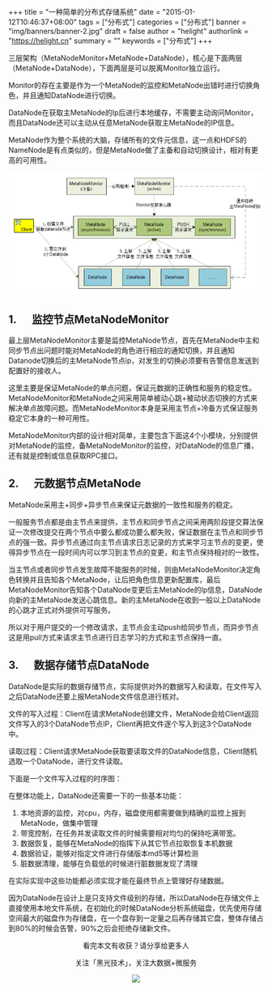 +++
title = "一种简单的分布式存储系统"
date = "2015-01-12T10:46:37+08:00"
tags = ["分布式"]
categories = ["分布式"]
banner = "img/banners/banner-2.jpg"
draft = false
author = "helight"
authorlink = "https://helight.cn"
summary = ""
keywords = ["分布式"]
+++

三层架构（MetaNodeMonitor+MetaNode+DataNode），核心是下面两层（MetaNode+DataNode），下面两层是可以脱离Monitor独立运行。

Monitor的存在主要是作为一个MetaNode的监控和MetaNode出错时进行切换角色，并且通知DataNode进行切换。

DataNode在获取主MetaNode的Ip后进行本地缓存，不需要主动询问Monitor，而且DataNode还可以主动从任意MetaNode获取主MetaNode的IP信息。

MetaNode作为整个系统的大脑，存储所有的文件元信息，这一点和HDFS的NameNode是有点类似的，但是MetaNode做了主备和自动切换设计，相对有更高的可用性。
<!--more-->
![](../../imgs/2015/01/rtwertre.png)

## 1.      监控节点MetaNodeMonitor
最上层MetaNodeMonitor主要是监控MetaNode节点，首先在MetaNode中主和同步节点出问题时能对MetaNode的角色进行相应的通知切换，并且通知Datanode切换后的主MetaNode节点ip，对发生的切换必须要有告警信息发送到配置好的接收人。

这里主要是保证MetaNode的单点问题，保证元数据的正确性和服务的稳定性。MetaNodeMonitor和MetaNode之间采用简单被动心跳+被动状态切换的方式来解决单点故障问题。而MetaNodeMonitor本身是采用主节点+冷备方式保证服务稳定它本身的一种可用性。

MetaNodeMonitor内部的设计相对简单，主要包含下面这4个小模块，分别提供对MetaNode的监控，备MetaNodeMonitor的监控，对DataNode的信息广播，还有就是控制或信息获取RPC接口。

## 2.      元数据节点MetaNode
MetaNode采用主+同步+异步节点来保证元数据的一致性和服务的稳定。

一般服务节点都是由主节点来提供，主节点和同步节点之间采用两阶段提交算法保证一次修改提交在两个节点中要么都成功要么都失败，保证数据在主节点和同步节点的强一致。异步节点通过向主节点请求日志记录的方式来学习主节点的变更，使得异步节点在一段时间内可以学习到主节点的变更，和主节点保持相对的一致性。

当主节点或者同步节点发生故障不能服务的时候，则由MetaNodeMonitor决定角色转换并且告知各个MetaNode，让后把角色信息更新配置库，最后MetaNodeMonitor告知各个DataNode变更后主MetaNode的Ip信息，DataNode向新的主MetaNode发送心跳信息。新的主MetaNode在收到一般以上DataNode的心跳才正式对外提供可写服务。

所以对于用户提交的一个修改请求，主节点会主动push给同步节点，而异步节点这是用pull方式来请求主节点进行日志学习的方式和主节点保持一直。
## 3.      数据存储节点DataNode
DataNode是实际的数据存储节点，实际提供对外的数据写入和读取，在文件写入之后DataNode还要上报MetaNode文件信息进行核对。

文件的写入过程：Client在请求MetaNode创建文件，MetaNode会给Client返回文件写入的3个DataNode节点IP，Client再把文件逐个写入到这3个DataNode中。

读取过程：Client请求MetaNode获取要读取文件的DataNode信息，Client随机选取一个DataNode，进行文件读取。

下面是一个文件写入过程的时序图：

在整体功能上，DataNode还需要一下的一些基本功能：

1. 本地资源的监控，对cpu，内存，磁盘使用都需要做到精确的监控上报到MetaNode，做集中管理
1. 带宽控制，在任务并发读取文件的时候需要相对均匀的保持吃满带宽。
1. 数据恢复，能够在MetaNode的指挥下从其它节点拉取恢复本机数据
1. 数据验证，能够对指定文件进行存储版本md5等计算检测
1. 脏数据清理，能够在负载低的时候进行脏数据发现了清理

在实际实现中这些功能都必须实现才能在最终节点上管理好存储数据。

因为DataNode在设计上是只支持文件级别的存储，所以DataNode在存储文件上直接使用本地文件系统，在初始化的时候DataNode分析系统磁盘，优先使用存储空间最大的磁盘作为存储盘，在一个盘存到一定量之后再存储其它盘，整体存储占到80%的时候会告警，90%之后会拒绝存储新文件。

<center>
看完本文有收获？请分享给更多人<br>

关注「黑光技术」，关注大数据+微服务<br>

![](/img/qrcode_helight_tech.jpg)
</center>
